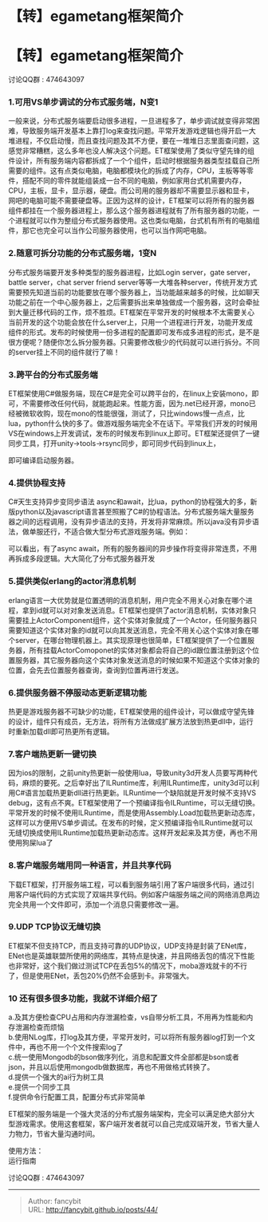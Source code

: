 # 【转】egametang框架简介

<div class="header"><h1 class="single-title animate__animated animate__pulse animate__faster">【转】egametang框架简介</h1></div>

<div class="content" id="content"><p>讨论QQ群 : 474643097</p><h3 id="a-hrefhttpsgithubcomegametangegametang1可用vs单步调试的分布式服务端n变1-target_blank-relnoopener-relnofollow-a1可用vs单步调试的分布式服务端n变1"><!-- raw HTML omitted --><!-- raw HTML omitted -->1.可用VS单步调试的分布式服务端，N变1</h3><p>一般来说，分布式服务端要启动很多进程，一旦进程多了，单步调试就变得非常困难，导致服务端开发基本上靠打log来查找问题。平常开发游戏逻辑也得开启一大堆进程，不仅启动慢，而且查找问题及其不方便，要在一堆堆日志里面查问题，这感觉非常糟糕，这么多年也没人解决这个问题。ET框架使用了类似守望先锋的组件设计，所有服务端内容都拆成了一个个组件，启动时根据服务器类型挂载自己所需要的组件。这有点类似电脑，电脑都模块化的拆成了内存，CPU，主板等等零件，搭配不同的零件就能组装成一台不同的电脑，例如家用台式机需要内存，CPU，主板，显卡，显示器，硬盘。而公司用的服务器却不需要显示器和显卡，网吧的电脑可能不需要硬盘等。正因为这样的设计，ET框架可以将所有的服务器组件都挂在一个服务器进程上，那么这个服务器进程就有了所有服务器的功能，一个进程就可以作为整组分布式服务器使用。这也类似电脑，台式机有所有的电脑组件，那它也完全可以当作公司服务器使用，也可以当作网吧电脑。</p><h3 id="a-hrefhttpsgithubcomegametangegametang2随意可拆分功能的分布式服务端1变n-target_blank-relnoopener-relnofollow-a2随意可拆分功能的分布式服务端1变n"><!-- raw HTML omitted --><!-- raw HTML omitted -->2.随意可拆分功能的分布式服务端，1变N</h3><p>分布式服务端要开发多种类型的服务器进程，比如Login server，gate server，battle server，chat server friend server等等一大堆各种server，传统开发方式需要预先知道当前的功能要放在哪个服务器上，当功能越来越多的时候，比如聊天功能之前在一个中心服务器上，之后需要拆出来单独做成一个服务器，这时会牵扯到大量迁移代码的工作，烦不胜烦。ET框架在平常开发的时候根本不太需要关心当前开发的这个功能会放在什么server上，只用一个进程进行开发，功能开发成组件的形式。发布的时候使用一份多进程的配置即可发布成多进程的形式，是不是很方便呢？随便你怎么拆分服务器。只需要修改极少的代码就可以进行拆分。不同的server挂上不同的组件就行了嘛！</p><h3 id="a-hrefhttpsgithubcomegametangegametang3跨平台的分布式服务端-target_blank-relnoopener-relnofollow-a3跨平台的分布式服务端"><!-- raw HTML omitted --><!-- raw HTML omitted -->3.跨平台的分布式服务端</h3><p>ET框架使用C#做服务端，现在C#是完全可以跨平台的，在linux上安装mono，即可，不需要修改任何代码，就能跑起来。性能方面，因为.net已经开源，mono已经被微软收购，现在mono的性能很强，测试了，只比windows慢一点点，比lua，python什么快的多了。做游戏服务端完全不在话下。平常我们开发的时候用VS在windows上开发调试，发布的时候发布到linux上即可。ET框架还提供了一键同步工具，打开unity-&gt;tools-&gt;rsync同步，即可同步代码到linux上，</p><!-- raw HTML omitted --><p>即可编译启动服务器。</p><h3 id="a-hrefhttpsgithubcomegametangegametang4提供协程支持-target_blank-relnoopener-relnofollow-a4提供协程支持"><!-- raw HTML omitted --><!-- raw HTML omitted -->4.提供协程支持</h3><p>C#天生支持异步变同步语法 async和await，比lua，python的协程强大的多，新版python以及javascript语言甚至照搬了C#的协程语法。分布式服务端大量服务器之间的远程调用，没有异步语法的支持，开发将非常麻烦。所以java没有异步语法，做单服还行，不适合做大型分布式游戏服务端。例如：</p><!-- raw HTML omitted --><!-- raw HTML omitted --><p>可以看出，有了async await，所有的服务器间的异步操作将变得非常连贯，不用再拆成多段逻辑。大大简化了分布式服务器开发</p><h3 id="a-hrefhttpsgithubcomegametangegametang5提供类似erlang的actor消息机制-target_blank-relnoopener-relnofollow-a5提供类似erlang的actor消息机制"><!-- raw HTML omitted --><!-- raw HTML omitted -->5.提供类似erlang的actor消息机制</h3><p>erlang语言一大优势就是位置透明的消息机制，用户完全不用关心对象在哪个进程，拿到id就可以对对象发送消息。ET框架也提供了actor消息机制，实体对象只需要挂上ActorComponent组件，这个实体对象就成了一个Actor，任何服务器只需要知道这个实体对象的id就可以向其发送消息，完全不用关心这个实体对象在哪个server，在哪台物理机器上。其实现原理也很简单，ET框架提供了一个位置服务器，所有挂载ActorComoponet的实体对象都会将自己的id跟位置注册到这个位置服务器，其它服务器向这个实体对象发送消息的时候如果不知道这个实体对象的位置，会先去位置服务器查询，查询到位置再进行发送。</p><h3 id="a-hrefhttpsgithubcomegametangegametang6提供服务器不停服动态更新逻辑功能-target_blank-relnoopener-relnofollow-a6提供服务器不停服动态更新逻辑功能"><!-- raw HTML omitted --><!-- raw HTML omitted -->6.提供服务器不停服动态更新逻辑功能</h3><p>热更是游戏服务器不可缺少的功能，ET框架使用的组件设计，可以做成守望先锋的设计，组件只有成员，无方法，将所有方法做成扩展方法放到热更dll中，运行时重新加载dll即可热更所有逻辑。</p><h3 id="a-hrefhttpsgithubcomegametangegametang7客户端热更新一键切换-target_blank-relnoopener-relnofollow-a7客户端热更新一键切换"><!-- raw HTML omitted --><!-- raw HTML omitted -->7.客户端热更新一键切换</h3><p>因为ios的限制，之前unity热更新一般使用lua，导致unity3d开发人员要写两种代码，麻烦的要死。之后幸好出了ILRuntime库，利用ILRuntime库，unity3d可以利用C#语言加载热更新dll进行热更新。ILRuntime一个缺陷就是开发时候不支持VS debug，这有点不爽。ET框架使用了一个预编译指令ILRuntime，可以无缝切换。平常开发的时候不使用ILRuntime，而是使用Assembly.Load加载热更新动态库，这样可以方便用VS单步调试。在发布的时候，定义预编译指令ILRuntime就可以无缝切换成使用ILRuntime加载热更新动态库。这样开发起来及其方便，再也不用使用狗屎lua了</p><h3 id="a-hrefhttpsgithubcomegametangegametang8客户端服务端用同一种语言并且共享代码-target_blank-relnoopener-relnofollow-a8客户端服务端用同一种语言并且共享代码"><!-- raw HTML omitted --><!-- raw HTML omitted -->8.客户端服务端用同一种语言，并且共享代码</h3><p>下载ET框架，打开服务端工程，可以看到服务端引用了客户端很多代码，通过引用客户端代码的方式实现了双端共享代码。例如客户端服务端之间的网络消息两边完全共用一个文件即可，添加一个消息只需要修改一遍。</p><h3 id="a-hrefhttpsgithubcomegametangegametang9udp-tcp协议无缝切换-target_blank-relnoopener-relnofollow-a9udp-tcp协议无缝切换"><!-- raw HTML omitted --><!-- raw HTML omitted -->9.UDP TCP协议无缝切换</h3><p>ET框架不但支持TCP，而且支持可靠的UDP协议，UDP支持是封装了ENet库，ENet也是英雄联盟所使用的网络库，其特点是快速，并且网络丢包的情况下性能也非常好，这个我们做过测试TCP在丢包5%的情况下，moba游戏就卡的不行了，但是使用ENet，丢包20%仍然不会感到卡。非常强大。</p><h3 id="a-hrefhttpsgithubcomegametangegametang10-还有很多很多功能我就不详细介绍了-target_blank-relnoopener-relnofollow-a10-还有很多很多功能我就不详细介绍了"><!-- raw HTML omitted --><!-- raw HTML omitted -->10 还有很多很多功能，我就不详细介绍了</h3><p>a.及其方便检查CPU占用和内存泄漏检查，vs自带分析工具，不用再为性能和内存泄漏检查而烦恼<br> b.使用NLog库，打log及其方便，平常开发时，可以将所有服务器log打到一个文件中，再也不用一个个文件搜索log了<br> c.统一使用Mongodb的bson做序列化，消息和配置文件全部都是bson或者json，并且以后使用mongodb做数据库，再也不用做格式转换了。<br> d.提供一个强大的ai行为树工具<br> e.提供一个同步工具<br> f.提供命令行配置工具，配置分布式非常简单</p><p>ET框架的服务端是一个强大灵活的分布式服务端架构，完全可以满足绝大部分大型游戏需求。使用这套框架，客户端开发者就可以自己完成双端开发，节省大量人力物力，节省大量沟通时间。</p><p>使用方法：<br><!-- raw HTML omitted -->运行指南<!-- raw HTML omitted --></p><p>讨论QQ群 : 474643097</p><!-- raw HTML omitted --></div>



---

> Author: fancybit  
> URL: http://fancybit.github.io/posts/44/  

